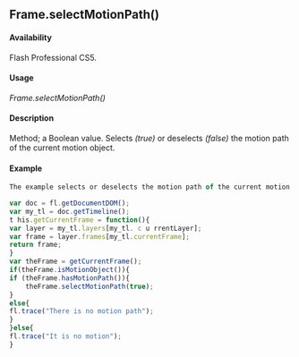 ## Frame.selectMotionPath()

#### Availability

Flash Professional CS5.

#### Usage

*Frame.selectMotionPath()*

#### Description

Method; a Boolean value. Selects *(true)* or deselects *(false)* the motion path of the current motion object.

#### Example

```javascript
The example selects or deselects the motion path of the current motion object.

var doc = fl.getDocumentDOM(); 
var my_tl = doc.getTimeline();
t his.getCurrentFrame = function(){
var layer = my_tl.layers[my_tl. c u rrentLayer]; 
var frame = layer.frames[my_tl.currentFrame]; 
return frame;
}
var theFrame = getCurrentFrame(); 
if(theFrame.isMotionObject()){
if (theFrame.hasMotionPath()){ 
    theFrame.selectMotionPath(true);
}
else{
fl.trace("There is no motion path");
}
}else{
fl.trace("It is no motion");
}

```